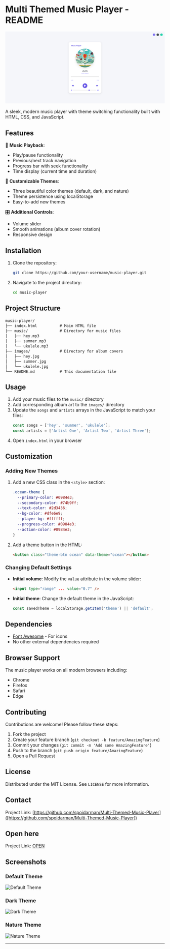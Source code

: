 # Multi Themed Music Player - README

![Music Player Screenshot](./images/music-purple.png)

A sleek, modern music player with theme switching functionality built with HTML, CSS, and JavaScript.

## Features

🎵 **Music Playback**:
- Play/pause functionality
- Previous/next track navigation
- Progress bar with seek functionality
- Time display (current time and duration)

🎨 **Customizable Themes**:
- Three beautiful color themes (default, dark, and nature)
- Theme persistence using localStorage
- Easy-to-add new themes

🎛️ **Additional Controls**:
- Volume slider
- Smooth animations (album cover rotation)
- Responsive design

## Installation

1. Clone the repository:
   ```bash
   git clone https://github.com/your-username/music-player.git
   ```
2. Navigate to the project directory:
   ```bash
   cd music-player
   ```

## Project Structure

```
music-player/
├── index.html          # Main HTML file
├── music/              # Directory for music files
│   ├── hey.mp3
│   ├── summer.mp3
│   └── ukulele.mp3
├── images/             # Directory for album covers
│   ├── hey.jpg
│   ├── summer.jpg
│   └── ukulele.jpg
└── README.md           # This documentation file
```

## Usage

1. Add your music files to the `music/` directory
2. Add corresponding album art to the `images/` directory
3. Update the `songs` and `artists` arrays in the JavaScript to match your files:
   ```javascript
   const songs = ['hey', 'summer', 'ukulele'];
   const artists = ['Artist One', 'Artist Two', 'Artist Three'];
   ```
4. Open `index.html` in your browser

## Customization

### Adding New Themes

1. Add a new CSS class in the `<style>` section:
   ```css
   .ocean-theme {
     --primary-color: #0984e3;
     --secondary-color: #74b9ff;
     --text-color: #2d3436;
     --bg-color: #dfe6e9;
     --player-bg: #ffffff;
     --progress-color: #0984e3;
     --action-color: #0984e3;
   }
   ```
2. Add a theme button in the HTML:
   ```html
   <button class="theme-btn ocean" data-theme="ocean"></button>
   ```

### Changing Default Settings

- **Initial volume**: Modify the `value` attribute in the volume slider:
  ```html
  <input type="range" ... value="0.7" />
  ```
- **Initial theme**: Change the default theme in the JavaScript:
  ```javascript
  const savedTheme = localStorage.getItem('theme') || 'default';
  ```

## Dependencies

- [Font Awesome](https://fontawesome.com/) - For icons
- No other external dependencies required

## Browser Support

The music player works on all modern browsers including:
- Chrome
- Firefox
- Safari
- Edge

## Contributing

Contributions are welcome! Please follow these steps:

1. Fork the project
2. Create your feature branch (`git checkout -b feature/AmazingFeature`)
3. Commit your changes (`git commit -m 'Add some AmazingFeature'`)
4. Push to the branch (`git push origin feature/AmazingFeature`)
5. Open a Pull Request

## License

Distributed under the MIT License. See `LICENSE` for more information.

## Contact


Project Link: [https://github.com/spoidarman/Multi-Themed-Music-Player]([https://github.com/spoidarman/Multi-Themed-Music-Player])

## Open here
Project Link: [OPEN]([https://multitheme-musicplayer-moinak.netlify.app/])

## Screenshots

### Default Theme
![Default Theme](./music-purple.png)

### Dark Theme
![Dark Theme](./music_player.png)

### Nature Theme
![Nature Theme](./music-nature.png)

---
